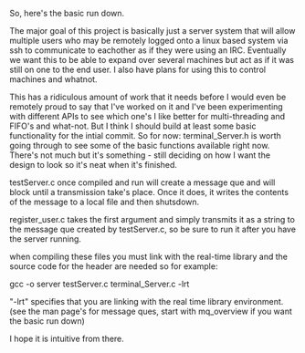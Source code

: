 So, here's the basic run down. 

The major goal of this project is basically just a server system 
that will allow multiple users who may be remotely logged onto a 
linux based system via ssh to communicate to eachother as if they 
were using an IRC. Eventually we want this to be able to expand 
over several machines but act as if it was still on one to the end 
user. I also have plans for using this to control machines and 
whatnot. 

This has a ridiculous amount of work that it needs before I would 
even be remotely proud to say that I've worked on it and I've been 
experimenting with different APIs to see which one's I like better 
for multi-threading and FIFO's and what-not. But I think I should 
build at least some basic functionality for the intial commit. So 
for now: terminal_Server.h is worth going through to see some of 
the basic functions available right now. There's not much but it's 
something - still deciding on how I want the design to look so it's 
neat when it's finished. 

testServer.c once compiled and run will create a message que and 
will block until a transmission take's place. Once it does, it 
writes the contents of the message to a local file and then 
shutsdown.

register_user.c takes the first argument and simply transmits it as 
a string to the message que created by testServer.c, so be sure to
run it after you have the server running.

when compiling these files you must link with the real-time library 
and the source code for the header are needed so for example:

gcc -o server testServer.c terminal_Server.c -lrt

"-lrt" specifies that you are linking with the real time library 
environment. (see the man page's for message ques, start with 
mq_overview if you want the basic run down)

I hope it is intuitive from there.
